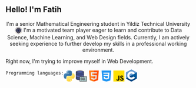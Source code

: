 <h2>Hello! I'm Fatih</h2>

<p style="text-align: center;"> I'm a senior Mathematical Engineering student in Yildiz Technical University <img src="images/ytu-logo.svg" alt="Image Description" style="width: 20px; display: inline-block; vertical-align: middle;">
    I'm a motivated team player eager to learn and contribute to Data
    Science, Machine Learning, and Web Design fields.
    Currently, I am actively seeking experience to further
    develop my skills in a professional working environment.
</p>

<p> Right now, I'm trying to improve myself in Web Development.</p>
<div style="display:flex;">
    <div>
        <code>Programming languages:</code>
    </div>
    <div>
        <img src="images/python.png" alt="python" width=30px>
        <img src="images/sql.png" alt="sql" width=30px>
        <img src="images/html.png" alt="html" width=30px>
        <img src="images/css-3.png" alt="css" width=30px>
        <img src="images/js.png" alt="js" width=30px>
        <img src="images/c-lang.png" alt="c-lang" width=30px>
    </div>
</div>
